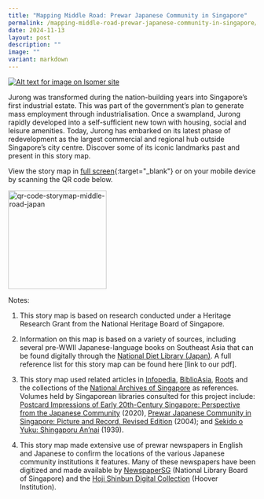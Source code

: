 ```yaml
---
title: "Mapping Middle Road: Prewar Japanese Community in Singapore"
permalink: /mapping-middle-road-prewar-japanese-community-in-singapore/
date: 2024-11-13
layout: post
description: ""
image: ""
variant: markdown
---
```

[![Alt text for image on Isomer site](/images/storymap_image_middle_road_japan_sample_1.jpg)](https://go.gov.sg/mdrdjp)

Jurong was transformed during the nation-building years into Singapore’s first industrial estate. This was part of the government’s plan to generate mass employment through industrialisation. Once a swampland, Jurong rapidly developed into a self-sufficient new town with housing, social and leisure amenities. Today, Jurong has embarked on its latest phase of redevelopment as the largest commercial and regional hub outside Singapore’s city centre. 
Discover some of its iconic landmarks past and present in this story map.

View the story map in [full screen](https://go.gov.sg/mdrdjp){:target="_blank"} or on your mobile device by scanning the QR code below.

<img src="/images/qr_code_storymap_middle_road_japan.jpg" alt="qr-code-storymap-middle-road-japan" style="width:200px;">

Notes:

1. This story map is based on research conducted under a Heritage Research Grant from the National Heritage Board of Singapore.

2. Information on this map is based on a variety of sources, including several pre-WWII Japanese-language books on Southeast Asia that can be found digitally through the [National Diet Library (Japan)](https://www.ndl.go.jp/en/). A full reference list for this story map can be found here \[link to our pdf\].

3. This story map used related articles in [Infopedia](https://www.nlb.gov.sg/main/onesearch/result?type=infopedia&amp;nlonline=true), [BiblioAsia](https://biblioasia.nlb.gov.sg/), [Roots](https://www.roots.gov.sg/) and the collections of the [National Archives of Singapore](https://www.nas.gov.sg/archivesonline/) as references. Volumes held by Singaporean libraries consulted for this project include: [Postcard Impressions of Early 20th-Century Singapore: Perspective from the Japanese Community](https://catalogue.nlb.gov.sg/search/card?recordId=204353382) (2020), [Prewar Japanese Community in Singapore: Picture and Record, Revised Edition](https://catalogue.nlb.gov.sg/search/card?recordId=13048775) (2004); and [Sekido o Yuku: Shingaporu An’nai](https://digitalgems.nus.edu.sg/view/53623) (1939).

4. This story map made extensive use of prewar newspapers in English and Japanese to confirm the locations of the various Japanese community institutions it features. Many of these newspapers have been digitized and made available by [NewspaperSG](https://eresources.nlb.gov.sg/newspapers) (National Library Board of Singapore) and the [Hoji Shinbun Digital Collection](https://hojishinbun.hoover.org/?a=p&amp;p=home&amp;e=-------en-10--1--img-------) (Hoover Institution).